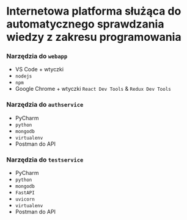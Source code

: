 # Internetowa platforma służąca do automatycznego sprawdzania wiedzy z zakresu programowania 

### Narzędzia do `webapp`
* VS Code + wtyczki
* `nodejs`
* `npm`
* Google Chrome + wtyczki `React Dev Tools` & `Redux Dev Tools`

### Narzędzia do `authservice`
* PyCharm
* `python`
* `mongodb`
* `virtualenv`
* Postman do API

### Narzędzia do `testservice`
* PyCharm
* `python`
* `mongodb`
* `FastAPI`
* `uvicorn`
* `virtualenv`
* Postman do API
